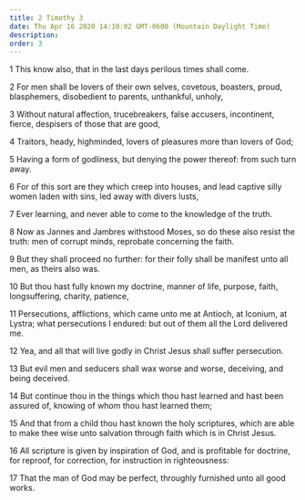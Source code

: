 ```yaml
---
title: 2 Timothy 3
date: Thu Apr 16 2020 14:10:02 GMT-0600 (Mountain Daylight Time)
description: 
order: 3
---
```


<p>1 This know also, that in the last days perilous times shall come.</p>
<p>
  2 For men shall be lovers of their own selves, covetous, boasters, proud,
  blasphemers, disobedient to parents, unthankful, unholy,
</p>
<p>
  3 Without natural affection, trucebreakers, false accusers, incontinent,
  fierce, despisers of those that are good,
</p>
<p>
  4 Traitors, heady, highminded, lovers of pleasures more than lovers of God;
</p>
<p>
  5 Having a form of godliness, but denying the power thereof: from such turn
  away.
</p>
<p>
  6 For of this sort are they which creep into houses, and lead captive silly
  women laden with sins, led away with divers lusts,
</p>
<p>7 Ever learning, and never able to come to the knowledge of the truth.</p>
<p>
  8 Now as Jannes and Jambres withstood Moses, so do these also resist the
  truth: men of corrupt minds, reprobate concerning the faith.
</p>
<p>
  9 But they shall proceed no further: for their folly shall be manifest unto
  all men, as theirs also was.
</p>
<p>
  10 But thou hast fully known my doctrine, manner of life, purpose, faith,
  longsuffering, charity, patience,
</p>
<p>
  11 Persecutions, afflictions, which came unto me at Antioch, at Iconium, at
  Lystra; what persecutions I endured: but out of them all the Lord delivered
  me.
</p>
<p>
  12 Yea, and all that will live godly in Christ Jesus shall suffer persecution.
</p>
<p>
  13 But evil men and seducers shall wax worse and worse, deceiving, and being
  deceived.
</p>
<p>
  14 But continue thou in the things which thou hast learned and hast been
  assured of, knowing of whom thou hast learned them;
</p>
<p>
  15 And that from a child thou hast known the holy scriptures, which are able
  to make thee wise unto salvation through faith which is in Christ Jesus.
</p>
<p>
  16 All scripture is given by inspiration of God, and is profitable for
  doctrine, for reproof, for correction, for instruction in righteousness:
</p>
<p>
  17 That the man of God may be perfect, throughly furnished unto all good
  works.
</p>

